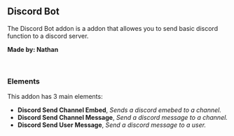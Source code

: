 ## Discord Bot
The Discord Bot addon is a addon that allowes you to send basic discord function to a discord server.

**Made by: Nathan**

<br/>

### Elements
This addon has 3 main elements:
* **Discord Send Channel Embed**, *Sends a discord emebed to a channel.*
* **Discord Send Channel Message**, *Send a discord message to a channel.*
* **Discord Send User Message**, *Send a discord message to a user.*
